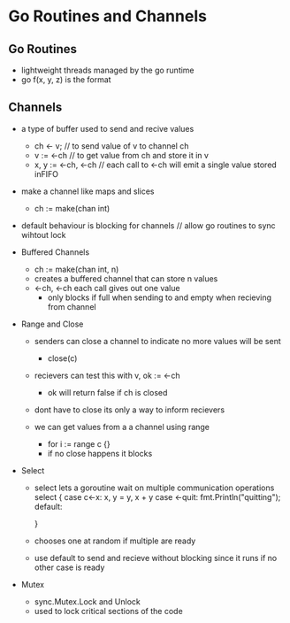 # Go Routines and Channels

## Go Routines
- lightweight threads managed by the go runtime
- go f(x, y, z) is the format

## Channels
- a type of buffer used to send and recive values
    - ch <- v; // to send value of v to channel ch
    - v := <-ch // to get value from ch and store it in v
    - x, y := <-ch, <-ch // each call to  <-ch will emit a single value stored inFIFO
- make a channel like maps and slices
    - ch := make(chan int)
- default behaviour is blocking for channels // allow go routines to sync wihtout lock

- Buffered Channels
    - ch := make(chan int, n)
    - creates a buffered channel that can store n values
    - <-ch, <-ch each call gives out one value
        - only blocks if full when sending to and empty when recieving from channel
- Range and Close
    - senders can close a channel to indicate no more values will be sent
        - close(c)
    - recievers can test this with v, ok := <-ch
        - ok will return false if ch is closed
    - dont have to close its only a way to inform recievers

    - we can get values from a a channel using range
        - for i := range c {}
        - if no close happens it blocks
- Select
    - select lets a goroutine wait on multiple communication operations
    select {
        case c<-x:
            x, y = y, x + y
        case <-quit:
            fmt.Println("quitting");
        default:
            
        }
    - chooses one at random  if multiple are ready
    - use default to send and recieve without blocking since it runs if no
      other case is ready
- Mutex
    - sync.Mutex.Lock and Unlock
    - used to lock critical sections of the code

